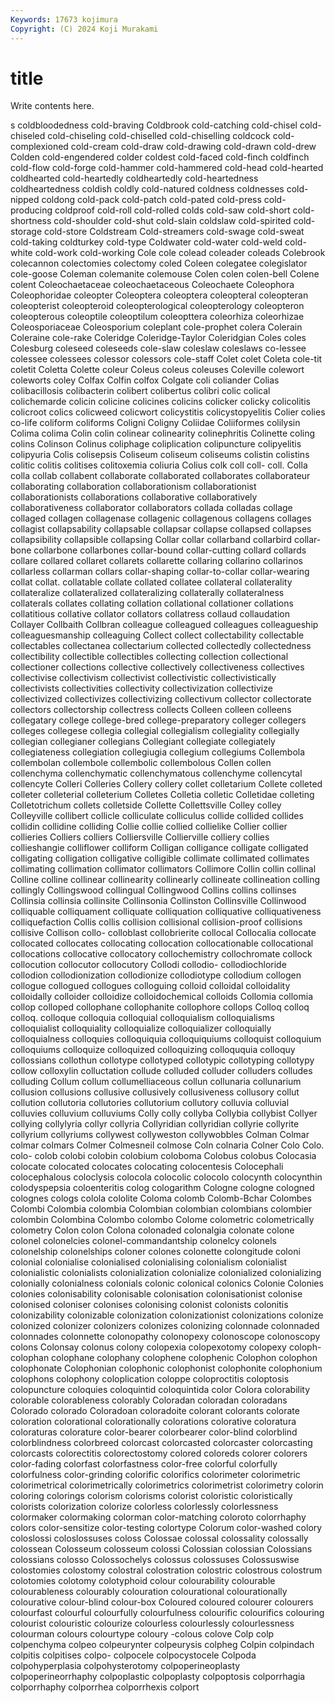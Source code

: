 ```yaml
---
Keywords: 17673 kojimura
Copyright: (C) 2024 Koji Murakami
---
```


# title

Write contents here.



s coldbloodedness
cold-braving Coldbrook cold-catching cold-chisel cold-chiseled cold-chiseling cold-chiselled cold-chiselling coldcock cold-complexioned
cold-cream cold-draw cold-drawing cold-drawn cold-drew Colden cold-engendered colder coldest cold-faced
cold-finch coldfinch cold-flow cold-forge cold-hammer cold-hammered cold-head cold-hearted coldhearted cold-heartedly
coldheartedly cold-heartedness coldheartedness coldish coldly cold-natured coldness coldnesses cold-nipped coldong
cold-pack cold-patch cold-pated cold-press cold-producing coldproof cold-roll cold-rolled colds cold-saw
cold-short cold-shortness cold-shoulder cold-shut cold-slain coldslaw cold-spirited cold-storage cold-store Coldstream
Cold-streamers cold-swage cold-sweat cold-taking coldturkey cold-type Coldwater cold-water cold-weld cold-white
cold-work cold-working Cole cole colead coleader coleads Colebrook colecannon colectomies
colectomy coled Coleen colegatee colegislator cole-goose Coleman colemanite colemouse Colen
colen colen-bell Colene colent Coleochaetaceae coleochaetaceous Coleochaete Coleophora Coleophoridae coleopter
Coleoptera coleoptera coleopteral coleopteran coleopterist coleopteroid coleopterological coleopterology coleopteron coleopterous
coleoptile coleoptilum coleopttera coleorhiza coleorhizae Coleosporiaceae Coleosporium coleplant cole-prophet colera
Colerain Coleraine cole-rake Coleridge Coleridge-Taylor Coleridgian Coles coles Colesburg coleseed
coleseeds cole-slaw coleslaw coleslaws co-lessee colessee colessees colessor colessors cole-staff
Colet colet Coleta cole-tit coletit Coletta Colette coleur Coleus coleus
coleuses Coleville colewort coleworts coley Colfax Colfin colfox Colgate coli
coliander Colias colibacillosis colibacterin colibert colibertus colibri colic colical colichemarde
colicin colicine colicines colicins colicker colicky colicolitis colicroot colics colicweed
colicwort colicystitis colicystopyelitis Colier colies co-life coliform coliforms Coligni Coligny
Coliidae Coliiformes colilysin Colima colima Colin colin colinear colinearity colinephritis
Colinette coling colins Colinson Colinus coliphage coliplication colipuncture colipyelitis colipyuria
Colis colisepsis Coliseum coliseum coliseums colistin colistins colitic colitis colitises
colitoxemia coliuria Colius colk coll coll- coll. Colla colla collab
collabent collaborate collaborated collaborates collaborateur collaborating collaboration collaborationism collaborationist collaborationists
collaborations collaborative collaboratively collaborativeness collaborator collaborators collada colladas collage collaged
collagen collagenase collagenic collagenous collagens collages collagist collapsability collapsable collapsar
collapse collapsed collapses collapsibility collapsible collapsing Collar collar collarband collarbird
collar-bone collarbone collarbones collar-bound collar-cutting collard collards collare collared collaret
collarets collarette collaring collarino collarinos collarless collarman collars collar-shaping collar-to-collar
collar-wearing collat collat. collatable collate collated collatee collateral collaterality collateralize
collateralized collateralizing collaterally collateralness collaterals collates collating collation collational collationer
collations collatitious collative collator collators collatress collaud collaudation Collayer Collbaith
Collbran colleague colleagued colleagues colleagueship colleaguesmanship colleaguing Collect collect collectability
collectable collectables collectanea collectarium collected collectedly collectedness collectibility collectible collectibles
collecting collection collectional collectioner collections collective collectively collectiveness collectives collectivise
collectivism collectivist collectivistic collectivistically collectivists collectivities collectivity collectivization collectivize collectivized
collectivizes collectivizing collectivum collector collectorate collectors collectorship collectress collects Colleen
colleen colleens collegatary college college-bred college-preparatory colleger collegers colleges collegese
collegia collegial collegialism collegiality collegially collegian collegianer collegians Collegiant collegiate
collegiately collegiateness collegiation collegiugia collegium collegiums Collembola collembolan collembole collembolic
collembolous Collen collen collenchyma collenchymatic collenchymatous collenchyme collencytal collencyte Colleri
Colleries Collery collery collet colletarium Collete colleted colleter colleterial colleterium
Colletes Colletia colletic Colletidae colleting Colletotrichum collets colletside Collette Collettsville
Colley colley Colleyville collibert collicle colliculate colliculus collide collided collides
collidin collidine colliding Collie collie collied collielike Collier collier collieries
Colliers colliers Colliersville Collierville colliery collies collieshangie colliflower colliform Colligan
colligance colligate colligated colligating colligation colligative colligible collimate collimated collimates
collimating collimation collimator collimators Collimore Collin collin collinal Colline colline
collinear collinearity collinearly collineate collineation colling collingly Collingswood collingual Collingwood
Collins collins collinses Collinsia collinsia collinsite Collinsonia Collinston Collinsville Collinwood
colliquable colliquament colliquate colliquation colliquative colliquativeness colliquefaction Collis collis collision
collisional collision-proof collisions collisive Collison collo- colloblast collobrierite collocal Collocalia
collocate collocated collocates collocating collocation collocationable collocational collocations collocative collocatory
collochemistry collochromate collock collocution collocutor collocutory Collodi collodio- collodiochloride collodion
collodionization collodionize collodiotype collodium collogen collogue collogued collogues colloguing colloid
colloidal colloidality colloidally colloider colloidize colloidochemical colloids Collomia collomia collop
colloped collophane collophanite collophore collops Colloq colloq colloq. colloque colloquia
colloquial colloquialism colloquialisms colloquialist colloquiality colloquialize colloquializer colloquially colloquialness colloquies
colloquiquia colloquiquiums colloquist colloquium colloquiums colloquize colloquized colloquizing colloququia colloquy
collossians collothun collotype collotyped collotypic collotyping collotypy collow colloxylin colluctation
collude colluded colluder colluders colludes colluding Collum collum collumelliaceous collun
collunaria collunarium collusion collusions collusive collusively collusiveness collusory collut collution
collutoria collutories collutorium collutory colluvia colluvial colluvies colluvium colluviums Colly
colly collyba Collybia collybist Collyer collying collylyria collyr collyria Collyridian
collyridian collyrie collyrite collyrium collyriums collywest collyweston collywobbles Colman Colmar
colmar colmars Colmer Colmesneil colmose Coln colnaria Colner Colo Colo.
colo- colob colobi colobin colobium coloboma Colobus colobus Colocasia colocate
colocated colocates colocating colocentesis Colocephali colocephalous coloclysis colocola colocolic colocolo
colocynth colocynthin colodyspepsia coloenteritis colog cologarithm Cologne cologne cologned colognes
cologs colola cololite Coloma colomb Colomb-Bchar Colombes Colombi Colombia colombia
Colombian colombian colombians colombier colombin Colombina Colombo colombo Colome colometric
colometrically colometry Colon colon Colona colonaded colonalgia colonate colone colonel
colonelcies colonel-commandantship colonelcy colonels colonelship colonelships coloner colones colonette colongitude
coloni colonial colonialise colonialised colonialising colonialism colonialist colonialistic colonialists colonialization
colonialize colonialized colonializing colonially colonialness colonials colonic colonical colonics Colonie
Colonies colonies colonisability colonisable colonisation colonisationist colonise colonised coloniser colonises
colonising colonist colonists colonitis colonizability colonizable colonization colonizationist colonizations colonize
colonized colonizer colonizers colonizes colonizing colonnade colonnaded colonnades colonnette colonopathy
colonopexy colonoscope colonoscopy colons Colonsay colonus colony colopexia colopexotomy colopexy
coloph- colophan colophane colophany colophene colophenic Colophon colophon colophonate Colophonian
colophonic colophonist colophonite colophonium colophons colophony coloplication coloppe coloproctitis coloptosis
colopuncture coloquies coloquintid coloquintida color Colora colorability colorable colorableness colorably
Coloradan coloradan coloradans Colorado colorado Coloradoan coloradoite colorant colorants colorate
coloration colorational colorationally colorations colorative coloratura coloraturas colorature color-bearer colorbearer
color-blind colorblind colorblindness colorbreed colorcast colorcasted colorcaster colorcasting colorcasts colorectitis
colorectostomy colored coloreds colorer colorers color-fading colorfast colorfastness color-free colorful
colorfully colorfulness color-grinding colorific colorifics colorimeter colorimetric colorimetrical colorimetrically colorimetrics
colorimetrist colorimetry colorin coloring colorings colorism colorisms colorist coloristic coloristically
colorists colorization colorize colorless colorlessly colorlessness colormaker colormaking colorman color-matching
coloroto colorrhaphy colors color-sensitize color-testing colortype Colorum color-washed colory coloslossi
coloslossuses coloss Colossae colossal colossality colossally colossean Colosseum colosseum colossi
Colossian colossian Colossians colossians colosso Colossochelys colossus colossuses Colossuswise colostomies
colostomy colostral colostration colostric colostrous colostrum colotomies colotomy colotyphoid colour
colourability colourable colourableness colourably colouration colourational colourationally colourative colour-blind colour-box
Coloured coloured colourer colourers colourfast colourful colourfully colourfulness colourific colourifics
colouring colourist colouristic colourize colourless colourlessly colourlessness colourman colours colourtype
coloury -colous colove Colp colp colpenchyma colpeo colpeurynter colpeurysis colpheg
Colpin colpindach colpitis colpitises colpo- colpocele colpocystocele Colpoda colpohyperplasia colpohysterotomy
colpoperineoplasty colpoperineorrhaphy colpoplastic colpoplasty colpoptosis colporrhagia colporrhaphy colporrhea colporrhexis colport
